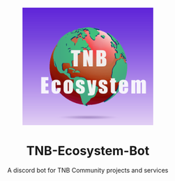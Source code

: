 <p align="center"><img src="https://github.com/ArthThapa/TNB-Ecosystem-Bot/blob/main/readme/TNB%20Ecosystem.png" width="300px"></p>
<h1 align="center">  TNB-Ecosystem-Bot  </h1>
<p align="center">A discord bot for TNB Community projects and services</p>

